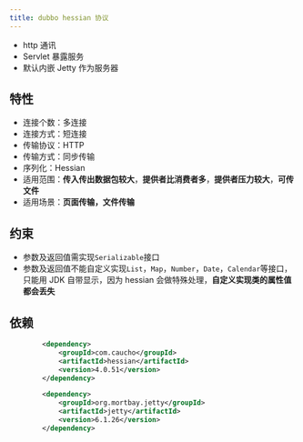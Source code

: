 ```yaml
---
title: dubbo hessian 协议
---
```


- http 通讯
- Servlet 暴露服务
- 默认内嵌 Jetty 作为服务器

## 特性
 - 连接个数：多连接
 - 连接方式：短连接
  - 传输协议：HTTP
  - 传输方式：同步传输
  - 序列化：Hessian
  - 适用范围：**传入传出数据包较大**，**提供者比消费者多**，**提供者压力较大**，**可传文件**
  - 适用场景：**页面传输，文件传输**

## 约束

- 参数及返回值需实现`Serializable`接口
- 参数及返回值不能自定义实现`List`，`Map`，`Number`，`Date`，`Calendar`等接口，只能用 JDK 自带显示，因为 hessian 会做特殊处理，**自定义实现类的属性值都会丢失**

## 依赖

```xml
        <dependency>
            <groupId>com.caucho</groupId>
            <artifactId>hessian</artifactId>
            <version>4.0.51</version>
        </dependency>

        <dependency>
            <groupId>org.mortbay.jetty</groupId>
            <artifactId>jetty</artifactId>
            <version>6.1.26</version>
        </dependency>
```

